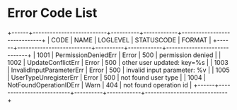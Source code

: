 # Error Code List

+------+--------------------------+----------+------------+-----------------------------+
| CODE |           NAME           | LOGLEVEL | STATUSCODE |           FORMAT            |
+------+--------------------------+----------+------------+-----------------------------+
| 1001 | PermissionDeniedErr      | Error    |        500 | permission denied           |
| 1002 | UpdateConflictErr        | Error    |        500 | other user updated: key=%s  |
| 1003 | InvalidInputParameterErr | Error    |        500 | invalid input parameter: %v |
| 1005 | UserTypeUnregisterErr    | Error    |        500 | not found user type         |
| 1004 | NotFoundOperationIDErr   | Warn     |        404 | not found operation id      |
+------+--------------------------+----------+------------+-----------------------------+
